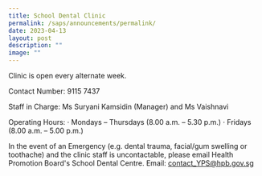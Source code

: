 ```yaml
---
title: School Dental Clinic
permalink: /saps/announcements/permalink/
date: 2023-04-13
layout: post
description: ""
image: ""
---
```

Clinic is open every alternate week.

Contact Number: 9115 7437

Staff in Charge: Ms Suryani Kamsidin (Manager) and Ms Vaishnavi

Operating Hours:
· Mondays – Thursdays (8.00 a.m. – 5.30 p.m.)
· Fridays (8.00 a.m. – 5.00 p.m.)

In the event of an Emergency (e.g. dental trauma, facial/gum swelling or toothache) and the clinic staff is uncontactable, please email Health Promotion Board's School Dental Centre.
Email: contact_YPS@hpb.gov.sg